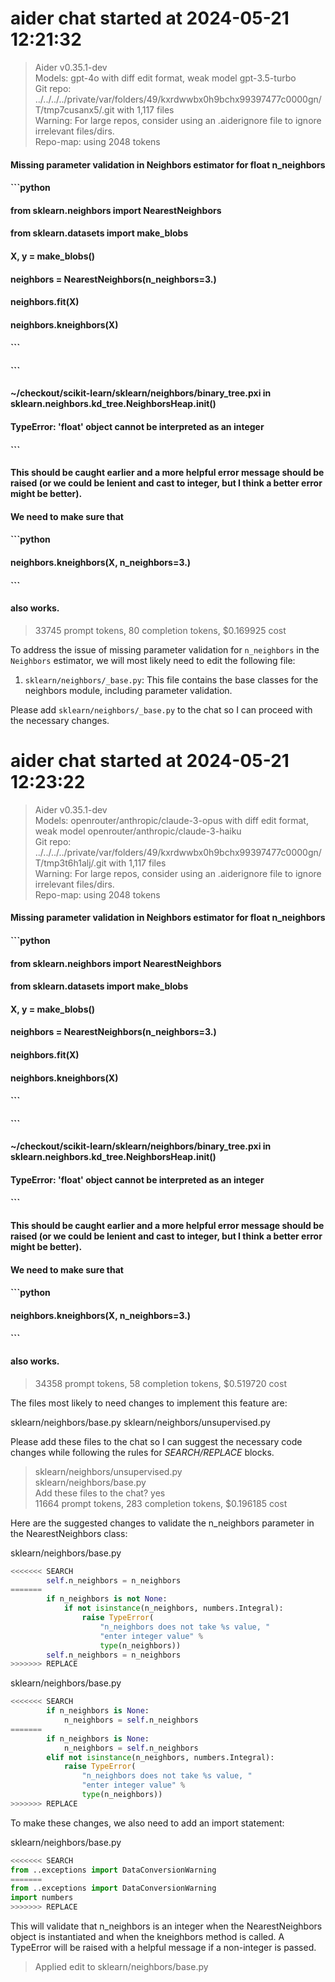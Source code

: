 
# aider chat started at 2024-05-21 12:21:32

> Aider v0.35.1-dev  
> Models: gpt-4o with diff edit format, weak model gpt-3.5-turbo  
> Git repo: ../../../../private/var/folders/49/kxrdwwbx0h9bchx99397477c0000gn/T/tmp7cusanx5/.git with 1,117 files  
> Warning: For large repos, consider using an .aiderignore file to ignore irrelevant files/dirs.  
> Repo-map: using 2048 tokens  

#### Missing parameter validation in Neighbors estimator for float n_neighbors  
#### ```python  
#### from sklearn.neighbors import NearestNeighbors  
#### from sklearn.datasets import make_blobs  
#### X, y = make_blobs()  
#### neighbors = NearestNeighbors(n_neighbors=3.)  
#### neighbors.fit(X)  
#### neighbors.kneighbors(X)  
#### ```  
#### ```  
#### ~/checkout/scikit-learn/sklearn/neighbors/binary_tree.pxi in sklearn.neighbors.kd_tree.NeighborsHeap.__init__()  
####   
#### TypeError: 'float' object cannot be interpreted as an integer  
#### ```  
#### This should be caught earlier and a more helpful error message should be raised (or we could be lenient and cast to integer, but I think a better error might be better).  
####   
#### We need to make sure that   
#### ```python  
#### neighbors.kneighbors(X, n_neighbors=3.)  
#### ```  
#### also works.  
> 33745 prompt tokens, 80 completion tokens, $0.169925 cost  

To address the issue of missing parameter validation for `n_neighbors` in the `Neighbors` estimator, we will most likely need to edit the following file:

1. `sklearn/neighbors/_base.py`: This file contains the base classes for the neighbors module, including parameter validation.

Please add `sklearn/neighbors/_base.py` to the chat so I can proceed with the necessary changes.


# aider chat started at 2024-05-21 12:23:22

> Aider v0.35.1-dev  
> Models: openrouter/anthropic/claude-3-opus with diff edit format, weak model openrouter/anthropic/claude-3-haiku  
> Git repo: ../../../../private/var/folders/49/kxrdwwbx0h9bchx99397477c0000gn/T/tmp3t6h1alj/.git with 1,117 files  
> Warning: For large repos, consider using an .aiderignore file to ignore irrelevant files/dirs.  
> Repo-map: using 2048 tokens  

#### Missing parameter validation in Neighbors estimator for float n_neighbors  
#### ```python  
#### from sklearn.neighbors import NearestNeighbors  
#### from sklearn.datasets import make_blobs  
#### X, y = make_blobs()  
#### neighbors = NearestNeighbors(n_neighbors=3.)  
#### neighbors.fit(X)  
#### neighbors.kneighbors(X)  
#### ```  
#### ```  
#### ~/checkout/scikit-learn/sklearn/neighbors/binary_tree.pxi in sklearn.neighbors.kd_tree.NeighborsHeap.__init__()  
####   
#### TypeError: 'float' object cannot be interpreted as an integer  
#### ```  
#### This should be caught earlier and a more helpful error message should be raised (or we could be lenient and cast to integer, but I think a better error might be better).  
####   
#### We need to make sure that   
#### ```python  
#### neighbors.kneighbors(X, n_neighbors=3.)  
#### ```  
#### also works.  
> 34358 prompt tokens, 58 completion tokens, $0.519720 cost  

The files most likely to need changes to implement this feature are:

sklearn/neighbors/base.py
sklearn/neighbors/unsupervised.py

Please add these files to the chat so I can suggest the necessary code changes while following the rules for *SEARCH/REPLACE* blocks.

> sklearn/neighbors/unsupervised.py  
> sklearn/neighbors/base.py  
> Add these files to the chat? yes  
> 11664 prompt tokens, 283 completion tokens, $0.196185 cost  

Here are the suggested changes to validate the n_neighbors parameter in the NearestNeighbors class:

sklearn/neighbors/base.py
```python
<<<<<<< SEARCH
        self.n_neighbors = n_neighbors
=======
        if n_neighbors is not None:
            if not isinstance(n_neighbors, numbers.Integral):
                raise TypeError(
                    "n_neighbors does not take %s value, "
                    "enter integer value" %
                    type(n_neighbors))
        self.n_neighbors = n_neighbors
>>>>>>> REPLACE
```

sklearn/neighbors/base.py
```python
<<<<<<< SEARCH
        if n_neighbors is None:
            n_neighbors = self.n_neighbors
=======
        if n_neighbors is None:
            n_neighbors = self.n_neighbors
        elif not isinstance(n_neighbors, numbers.Integral):
            raise TypeError(
                "n_neighbors does not take %s value, "
                "enter integer value" %
                type(n_neighbors))
>>>>>>> REPLACE
```

To make these changes, we also need to add an import statement:

sklearn/neighbors/base.py
```python
<<<<<<< SEARCH
from ..exceptions import DataConversionWarning
=======
from ..exceptions import DataConversionWarning
import numbers
>>>>>>> REPLACE
```

This will validate that n_neighbors is an integer when the NearestNeighbors object is instantiated and when the kneighbors method is called. A TypeError will be raised with a helpful message if a non-integer is passed.

> Applied edit to sklearn/neighbors/base.py  
